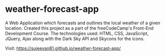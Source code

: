 # weather-forecast-app

A Web Application which forecasts and outlines the local weather of a given location. Created this project as a part of the freeCodeCamp's Front-End Development Course. The technologies used: HTML, CSS, JavaScript, JQuery, Ajax along with the Dark Sky API and Skycons for the icons.

Visit: https://sujeevan81.github.io/weather-forecast-app/
